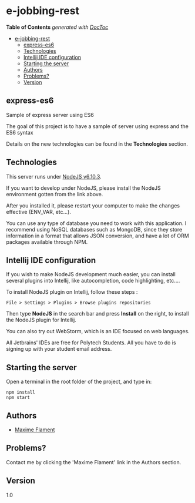 # e-jobbing-rest

**Table of Contents**  *generated with [DocToc](http://doctoc.herokuapp.com/)*

- [e-jobbing-rest](#)
	- [express-es6](#)
	- [Technologies](#)
	- [Intellij IDE configuration](#)
	- [Starting the server](#)
	- [Authors](#)
	- [Problems?](#)
	- [Version](#)

## express-es6
Sample of express server using ES6

The goal of this project is to have a sample of server using express and the ES6 syntax
 
Details on the new technologies can be found in the 
 **Technologies** section.
 
 ## Technologies ##
 
 This server runs under [NodeJS v6.10.3](https://nodejs.org/en/).
 
 If you want to develop under NodeJS, please install the 
 NodeJS environment gotten from the link above. 
 
 After you installed it, please restart your computer to make the changes effective 
 (ENV_VAR, etc...).

You can use any type of database you need to work with this application.
I recommend using NoSQL databases such as MongoDB, since they store information in a format that
allows JSON conversion, and have a lot of ORM packages available through NPM.
 
 ## Intellij IDE configuration ##
 
 If you wish to make NodeJS development much easier,
 you can install several plugins into Intellij, like autocompletion,
 code highlighting, etc....
 
 To install NodeJS plugin on Intellij, follow these steps :
 
 `File > Settings > Plugins > Browse plugins repositories`
 
 Then type **NodeJS** in the search bar and press **Install**
 on the right, to install the NodeJS plugin for Intellij.
 
 You can also try out WebStorm, which is an IDE focused on web languages.
 
 All Jetbrains' IDEs are free for Polytech Students. All you have to do is 
 signing up with your student email address.

## Starting the server

Open a terminal in the root folder of the project, and type in:

```
npm install
npm start
```
 
## Authors ##

   * [Maxime Flament](mailto:maxime.flament@etu.unice.fr?subject=starter-express-es6-rest)
 
 
## Problems?

Contact me by clicking the 'Maxime Flament' link in the Authors section.
 
## Version
1.0
